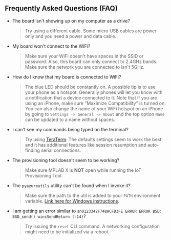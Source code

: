 ## Frequently Asked Questions (FAQ)

- The board isn't showing up on my computer as a drive?

    > Try using a different cable. Some micro USB cables are power only and you need a power and data cable.

- My board won't connect to the WiFi?

    > Make sure your WiFi doesn't have spaces in the SSID or password. Also, this board can only connect to 2.4GHz bands. Make sure the network you are connected to isn't 5GHz.

- How do I know that my board is connected to WiFi?

    > The blue LED should be constantly on. A possible tip is to use your phone as a hotspot. Generally phones will let you know with a notification that a device connected to it. Note that if you are using an iPhone, make sure "Maximize Compatibility" is turned on. You can also change the name of your WiFi hotspot on an iPhone by going to `Settings -> General -> About` and the top option `Name` can be updated to a name without spaces.

- I can't see my commands being typed on the terminal?

    > Try using [TeraTerm](https://osdn.net/projects/ttssh2/releases/). The defaults settings seem to work the best and it has additional features like session resumption and auto-finding serial connections.

- The provisioning tool doesn't seem to be working?

    > Make sure MPLAB X is **NOT** open while running the IoT Provisioning Tool.

- The `pyazureutils` utility can't be found when I invoke it?

    > Make sure the path to the util is added to your `PATH` environment variable. [Link here for Windows instructions](https://docs.microsoft.com/previous-versions/office/developer/sharepoint-2010).

- I am getting an error similar to `sn0123342F748ACFD3FE ERROR ERROR BSD: BSD_send() wincSendReturn (-14)`?

    > Try issuing the `reset` CLI command. A networking configuration might need to be initialized via a reboot.
